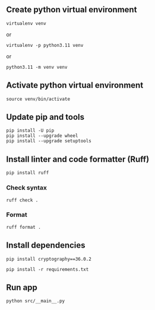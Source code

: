## Create python virtual environment
```
virtualenv venv
```
or
```
virtualenv -p python3.11 venv
```
or
```
python3.11 -m venv venv
```
## Activate python virtual environment
```
source venv/bin/activate
```
## Update pip and tools
```
pip install -U pip
pip install --upgrade wheel
pip install --upgrade setuptools
```
## Install linter and code formatter (Ruff)
```
pip install ruff
```
### Check syntax
```
ruff check .
```
### Format
```
ruff format .
```
## Install dependencies
```
pip install cryptography==36.0.2
```
```
pip install -r requirements.txt
```
## Run app
```
python src/__main__.py
```
